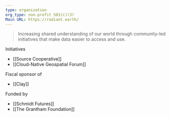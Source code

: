 ```yaml
---
type: organization
org_type: non-profit 501(c)(3)
Main URL: https://radiant.earth/
---
```

> Increasing shared understanding of our world through community-led initiatives that make data easier to access and use.

Initiatives
- [[Source Cooperative]]
- [[Cloud-Native Geospatial Forum]]

Fiscal sponsor of
- [[Clay]]

Funded by
- [[Schmidt Futures]]
- [[The Grantham Foundation]]